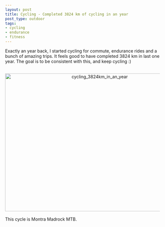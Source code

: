 ```yaml
---
layout: post
title: Cycling - Completed 3824 km of cycling in an year
post_type: outdoor
tags:
- cycling
- endurance
- fitness
---
```


<p>
Exactly an year back, I started cycling for commute, endurance rides and a bunch of amazing trips. It feels good to have completed 3824 km in last one year. The goal is to be consistent with this, and keep cycling :)
</p>
<br>
<center><img class="img-responsive" src="{{ site.url }}/assets/images/cycling_3824km_in_an_year.png" alt="cycling_3824km_in_an_year" style="width:600px;height:450px;" />
</center>


<br>
This cycle is Montra Madrock MTB.